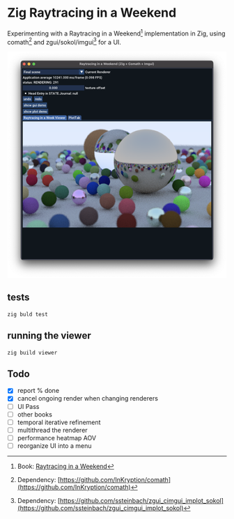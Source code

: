 # Zig Raytracing in a Weekend

Experimenting with a Raytracing in a Weekend[^1] implementation in Zig, using
comath[^2] and zgui/sokol/imgui[^3] for a UI.

[^1]: Book: [Raytracing in a Weekend](https://raytracing.github.io/books/RayTracingInOneWeekend.html)
[^2]: Dependency: [https://github.com/InKryption/comath](https://github.com/InKryption/comath)
[^3]: Dependency: [https://github.com/ssteinbach/zgui_cimgui_implot_sokol](https://github.com/ssteinbach/zgui_cimgui_implot_sokol)

![Screenshot of visualizer app](screenshot.png)

## tests

```
zig buld test
```

## running the viewer

```
zig build viewer
```

## Todo

* [x] report % done
* [x] cancel ongoing render when changing renderers
* [ ] UI Pass
* [ ] other books
* [ ] temporal iterative refinement
* [ ] multithread the renderer
* [ ] performance heatmap AOV
* [ ] reorganize UI into a menu
